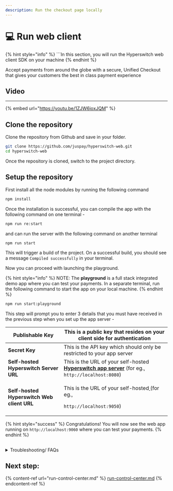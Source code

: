 ```yaml
---
description: Run the checkout page locally
---
```


# 💻 Run web client

{% hint style="info" %}
\`\`\`In this section, you will run the Hyperswitch web client SDK on your machine
{% endhint %}

Accept payments from around the globe with a secure, Unified Checkout that gives your customers the best in class payment experience

## Video

***

{% embed url="https://youtu.be/1ZJW6ioxJQM" %}

## Clone the repository <a href="#user-content-clone-the-repository" id="user-content-clone-the-repository"></a>

Clone the repository from Github and save in your folder.

```bash
git clone https://github.com/juspay/hyperswitch-web.git
cd hyperswitch-web
```

Once the repository is cloned, switch to the project directory.

## Setup the repository <a href="#user-content-setup-the-repository" id="user-content-setup-the-repository"></a>

First install all the node modules by running the following command

```bash
npm install
```

Once the installation is successful, you can compile the app with the following command on one terminal -&#x20;

```bash
npm run re:start
```

and can run the server with the following command on another terminal&#x20;

```bash
npm run start
```

This will trigger a build of the project. On a successful build, you should see a message `Compiled successfully` in your terminal.&#x20;

Now you can proceed with launching the playground.&#x20;

{% hint style="info" %}
NOTE: The **playground** is a full stack integrated demo app where you can test your payments. In a separate terminal, run the following command to start the app on your local machine.
{% endhint %}

```bash
npm run start:playground
```

This step will prompt you to enter 3 details that you must have received in the previous step when you set up the app server -&#x20;

| **Publishable Key**                         |  This is a public key that resides on your client side for authentication                                                       |
| ------------------------------------------- | ------------------------------------------------------------------------------------------------------------------------------- |
| **Secret Key**                              | This is the API key which should only be restricted to your app server                                                          |
| **Self-hosted Hyperswitch Server URL**      |  This is the URL of your self-hosted[ **Hyperswitch app server**](run-app-server.md) (for eg., `http://localhost:8080`)         |
| **Self-hosted Hyperswitch Web client URL**  | <p>This is the URL of your self-hosted<a href="run-app-server.md"> </a>(for eg., </p><p><code>http://localhost:9050</code>)</p> |

{% hint style="success" %}
Congratulations! You will now see the web app running on `http://localhost:9060` where you can test your payments.
{% endhint %}

##

<details>

<summary>Troubleshooting/ FAQs</summary>



* **I cannot see the Web app playground running on `http://localhost:9060`**\
  Please recheck the publishable key and secret key that you have provided along with the URLs that you entered during the setup. Make sure that the self-hosted Hyperswitch server URL is your app server URL and the application server URL is the playground server URL\

* **npm commands are throwing errors**\
  Please ensure you have the latest version of npm installed on your system. Once that is done, please reinstall the client application. You can also use `yarn` instead.\

* **I don't know my Self-hosted Hyperswitch Server URL**\
  You should get this as an output when you ran the app server. Running the app server is a pre-requisite for the client playground to run. Please ensure that you have followed steps for[ running the app server](run-app-server.md).\


</details>

## Next step:

{% content-ref url="run-control-center.md" %}
[run-control-center.md](run-control-center.md)
{% endcontent-ref %}
